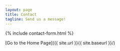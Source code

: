 ```yaml
---
layout: page
title: Contact
tagline: Send us a message!
---
```


{% include contact-form.html %}


[Go to the Home Page]({{ site.url }}{{ site.baseurl }}/)
